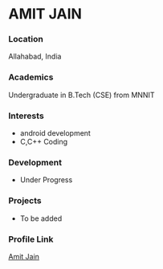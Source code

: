 # AMIT JAIN
### Location
Allahabad, India
### Academics
Undergraduate in B.Tech (CSE) from MNNIT
### Interests
- android development
- C,C++ Coding
### Development
- Under Progress
### Projects
- To be added
### Profile Link
[Amit Jain](https://github.com/amitj4056)
